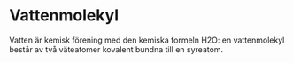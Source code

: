 # Vattenmolekyl

Vatten är kemisk förening med den kemiska formeln H2O: en vattenmolekyl består
av två väteatomer kovalent bundna till en syreatom.

